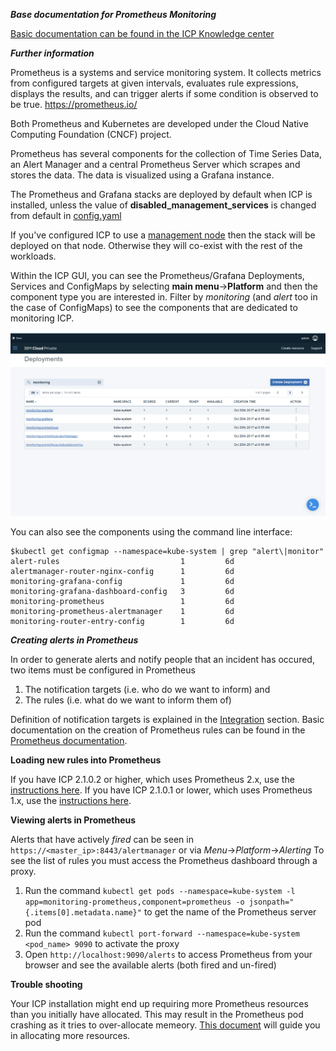 ***Base documentation for Prometheus Monitoring***

[Basic documentation can be found in the ICP Knowledge center](https://www.ibm.com/support/knowledgecenter/SSBS6K_2.1.0/manage_metrics/monitoring_service.html)

***Further information***

Prometheus is a systems and service monitoring system. It collects metrics from configured targets at given intervals, evaluates rule expressions, displays the results, and can trigger alerts if some condition is observed to be true. 
https://prometheus.io/

Both Prometheus and Kubernetes are developed under the Cloud Native Computing Foundation (CNCF) project.

Prometheus has several components for the collection of Time Series Data, an Alert Manager and a central Prometheus Server which scrapes  and stores the data. The data is visualized using a Grafana instance.

The Prometheus and Grafana stacks are deployed by default when ICP is installed, unless the value of **disabled_management_services** is changed from default in [config.yaml](https://www.ibm.com/support/knowledgecenter/SSBS6K_2.1.0/installing/config_yaml.html)

If you've configured ICP to use a [management node](https://www.ibm.com/support/knowledgecenter/SSBS6K_2.1.0/installing/hosts.html) then the stack will be deployed on that node. Otherwise they will co-exist with the rest of the workloads.

Within the ICP GUI, you can see the Prometheus/Grafana Deployments, Services and ConfigMaps by selecting **main menu**->**Platform** and then the component type you are interested in.
Filter by *monitoring* (and *alert* too in the case of ConfigMaps) to see the components that are dedicated to monitoring ICP.

![Deployments](images/deployments.png)

You can also see the components using the command line interface:

```
$kubectl get configmap --namespace=kube-system | grep "alert\|monitor"
alert-rules                           1         6d
alertmanager-router-nginx-config      1         6d
monitoring-grafana-config             1         6d
monitoring-grafana-dashboard-config   3         6d
monitoring-prometheus                 1         6d
monitoring-prometheus-alertmanager    1         6d
monitoring-router-entry-config        1         6d
```


***Creating alerts in Prometheus***

In order to generate alerts and notify people that an incident has occured, two items must be configured in Prometheus
1. The notification targets (i.e. who do we want to inform) and
2. The rules (i.e. what do we want to inform them of)

Definition of notification targets is explained in the [Integration](https://github.com/ibm-cloud-architecture/CSMO-ICP/tree/master/integration) section.
Basic documentation on the creation of Prometheus rules can be found in the [Prometheus documentation](https://prometheus.io/docs/alerting/rules/).

****Loading new rules into Prometheus****

If you have ICP 2.1.0.2 or higher, which uses Prometheus 2.x, use the [instructions here](https://github.com/ibm-cloud-architecture/CSMO-ICP/tree/master/prometheus/alerts_prometheus2.x).
If you have ICP 2.1.0.1 or lower, which uses Prometheus 1.x, use the [instructions here](https://github.com/ibm-cloud-architecture/CSMO-ICP/blob/master/prometheus/alerts_prometheus1.x.md).


****Viewing alerts in Prometheus****

Alerts that have actively *fired* can be seen in `https://<master_ip>:8443/alertmanager` or via *Menu*->*Platform*->*Alerting*
To see the list of rules you must access the Prometheus dashboard through a proxy.

1. Run the command `kubectl get pods --namespace=kube-system -l app=monitoring-prometheus,component=prometheus -o jsonpath="{.items[0].metadata.name}"` to get the name of the Prometheus server pod
2. Run the command `kubectl port-forward --namespace=kube-system <pod_name> 9090` to activate the proxy
3. Open `http://localhost:9090/alerts` to access Prometheus from your browser and see the available alerts (both fired and un-fired)


**Trouble shooting**

Your ICP installation might end up requiring more Prometheus resources than you initially have allocated. This may result in the Prometheus pod crashing as it tries to over-allocate memeory. [This document](https://github.com/ibm-cloud-architecture/CSMO-ICP/blob/master/prometheus/update_resources.md) will guide you in allocating more resources.
